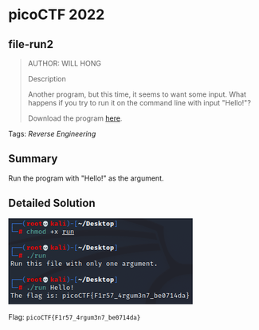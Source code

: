 # picoCTF 2022
## file-run2

> AUTHOR: WILL HONG
>
> Description
>
> Another program, but this time, it seems to want some input. What happens if you try to run it on the command line with input "Hello!"?
>
> Download the program [here](https://github.com/03npan/ctf-write-ups/blob/main/picoctf_2022/reverse_engineering/file_run2/run).

Tags: *Reverse Engineering*

## Summary

Run the program with "Hello!" as the argument.

## Detailed Solution

![detailed_solution.png](https://github.com/03npan/ctf-write-ups/blob/main/picoctf_2022/reverse_engineering/file_run2/detailed_solution.png)

Flag: `picoCTF{F1r57_4rgum3n7_be0714da}`